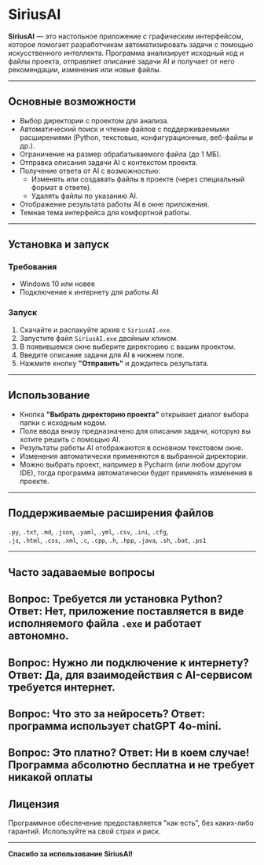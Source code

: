 # SiriusAI

**SiriusAI** — это настольное приложение с графическим интерфейсом, которое помогает разработчикам автоматизировать задачи с помощью искусственного интеллекта. Программа анализирует исходный код и файлы проекта, отправляет описание задачи AI и получает от него рекомендации, изменения или новые файлы.

---

## Основные возможности

- Выбор директории с проектом для анализа.
- Автоматический поиск и чтение файлов с поддерживаемыми расширениями (Python, текстовые, конфигурационные, веб-файлы и др.).
- Ограничение на размер обрабатываемого файла (до 1 МБ).
- Отправка описания задачи AI с контекстом проекта.
- Получение ответа от AI с возможностью:
  - Изменять или создавать файлы в проекте (через специальный формат в ответе).
  - Удалять файлы по указанию AI.
- Отображение результата работы AI в окне приложения.
- Темная тема интерфейса для комфортной работы.

---

## Установка и запуск

### Требования

- Windows 10 или новее
- Подключение к интернету для работы AI

### Запуск

1. Скачайте и распакуйте архив с `SiriusAI.exe`.
2. Запустите файл `SiriusAI.exe` двойным кликом.
3. В появившемся окне выберите директорию с вашим проектом.
4. Введите описание задачи для AI в нижнем поле.
5. Нажмите кнопку **"Отправить"** и дождитесь результата.

---

## Использование

- Кнопка **"Выбрать директорию проекта"** открывает диалог выбора папки с исходным кодом.
- Поле ввода внизу предназначено для описания задачи, которую вы хотите решить с помощью AI.
- Результаты работы AI отображаются в основном текстовом окне.
- Изменения автоматически применяются в выбранной директории.
- Можно выбрать проект, например в Pycharm (или любом другом IDE), тогда программа автоматически будет применять изменения в проекте.

---

## Поддерживаемые расширения файлов

`.py`, `.txt`, `.md`, `.json`, `.yaml`, `.yml`, `.csv`, `.ini`, `.cfg`,  
`.js`, `.html`, `.css`, `.xml`, `.c`, `.cpp`, `.h`, `.hpp`, `.java`, `.sh`, `.bat`, `.ps1`

---

## Часто задаваемые вопросы

**Вопрос: Требуется ли установка Python?**  
**Ответ:** Нет, приложение поставляется в виде исполняемого файла `.exe` и работает автономно.
---
**Вопрос: Нужно ли подключение к интернету?**  
**Ответ:** Да, для взаимодействия с AI-сервисом требуется интернет.
---
**Вопрос: Что это за нейросеть?**
**Ответ:** программа использует **chatGPT 4o-mini.**
---
**Вопрос: Это платно?**
**Ответ:** Ни в коем случае! Программа **абсолютно бесплатна и не требует никакой оплаты** 
---

## Лицензия

Программное обеспечение предоставляется "как есть", без каких-либо гарантий. Используйте на свой страх и риск.


---

**Спасибо за использование SiriusAI!**
